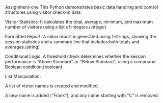  Assignment-one This Python  demonstrates basic data handling and control structures using visitor check-in data:

 Visitor Statistics: It calculates the total, average, minimum, and maximum number of visitors using a list of integers.(integer)

 Formatted Report: A clean report is generated using f-strings, showing the session statistics and a summary line that includes both totals and averages.(string)

 Conditional Logic: A threshold check determines whether the session performance is "Above Standard" or "Below Standard", using a compound Boolean condition.(boolean)

 List Manipulation:

A list of visitor names is created and modified.

A new name is added ("Frank"), and any name starting with "C" is removed.


